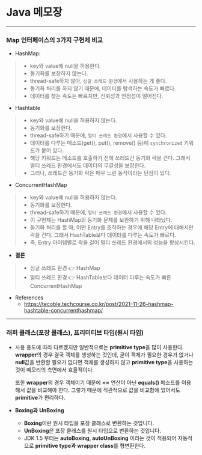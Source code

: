# Java 메모장

---

### Map 인터페이스의 3가지 구현체 비교

- HashMap: 

> - key와 value에 null을 허용한다.
> - 동기화를 보장하지 않는다.
> - thread-safe하지 않아, `싱글 쓰레드 환경`에서 사용하는 게 좋다.
> - 동기화 처리를 하지 않기 때문에, 데이터를 탐색하는 속도가 빠르다.
> - 데이터를 찾는 속도는 빠르지만, 신뢰성과 안정성이 떨어진다.

- Hashtable

> - key와 value에 null을 허용하지 않는다.
> - 동기화를 보장한다.
> - thread-safe하기 때문에, `멀티 쓰레드 환경`에서 사용할 수 있다.
> - 데이터를 다루는 메소드(get(), put(), remove() 등)에 `synchronized` 키워드가 붙어 있다. 
> - 해당 키워드는 메소드를 호출하기 전에 쓰레드간 동기화 락을 건다. 그래서 멀티 쓰레드 환경에서도 데이터의 무결성을 보장한다.
> - 그러나, 쓰레드간 동기화 락은 매우 느린 동작이라는 단점이 있다.

- ConcurrentHashMap

> - key와 value에 null을 허용하지 않는다.
> - 동기화를 보장한다.
> - thread-safe하기 때문에, `멀티 쓰레드 환경`에서 사용할 수 있다.
> - 이 구현체는 HashMap의 동기화 문제를 보완하기 위해 나타났다.
> - 동기화 처리를 할 때, 어떤 Entry를 조작하는 경우에 해당 Entry에 대해서만 락을 건다. 그래서 HashTable보다 데이터를 다루는 속도가 빠르다.
> - 즉, Entry 아이템별로 락을 걸어 멀티 쓰레드 환경에서의 성능을 향상시킨다.

- **결론**

> - 싱글 쓰레드 환경 👉 HashMap
> - 멀티 쓰레드 환경 👉 HashTable보다 데이터 다루는 속도가 빠른 ConcurrentHashMap 

- References
  - https://tecoble.techcourse.co.kr/post/2021-11-26-hashmap-hashtable-concurrenthashmap/

---

### 래퍼 클래스(포장 클래스), 프리미티브 타입(원시 타입)

- 사용 용도에 따라 다르겠지만 일반적으로는 **primitive type**을 많이 사용한다. **wrapper**의 경우 결국 객체를 생성하는 것인데, 굳이 객체가 필요한 경우가 없거나 **null**값을 반환할 필요가 없다면 객체를 생성하지 않고 **primitive type**을 사용하는 것이 메모리의 측면에서 효율적이다.

  또한 **wrapper**의 경우 객체이기 때문에 **==** 연산이 아닌 **equals()** 메소드를 이용해서 값을 비교해야 한다. 그렇기 때문에 직관적으로 값을 비교함에 있어서도 **primitive**가 편리하다.

- **Boxing과** **UnBoxing**

  - **Boxing**이란 원시 타입을 포장 클래스로 변환하는 것입니다.
  - **UnBoxing**은 포장 클래스를 원시 타입으로 변환하는 것입니다.
  - JDK 1.5 부터는 **autoBoxing, autoUnBoxing** 이라는 것이 적용되어 자동적으로 **primitive type과** **wrapper class**를 형변환한다.





